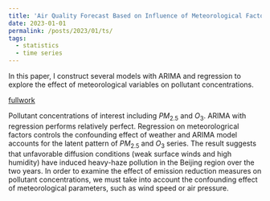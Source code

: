 ```yaml
---
title: 'Air Quality Forecast Based on Influence of Meteorological Factors '
date: 2023-01-01
permalink: /posts/2023/01/ts/
tags:
  - statistics
  - time series
---
```

In this paper, I construct several models with ARIMA and regression to explore the effect of meteorological variables on pollutant concentrations.

[fullwork](https://github.com/laurenqu/laurenqu.github.io/blob/master/files/AirQuality.pdf)

Pollutant concentrations of interest including $PM_{2.5}$ and $O_3$. ARIMA with regression performs relatively perfect. Regression on meteorologrical factors controls the confounding effect of weather and ARIMA model accounts for the latent pattern of $PM_{2.5}$ and $O_3$ series. 
The result suggests that unfavorable diffusion conditions (weak surface winds and high humidity) have induced heavy-haze pollution in the Beijing region over the two years. In order to examine the effect of emission reduction measures on pollutant concentrations, we must take into account the confounding effect of meteorological parameters, such as wind speed or air pressure. 
